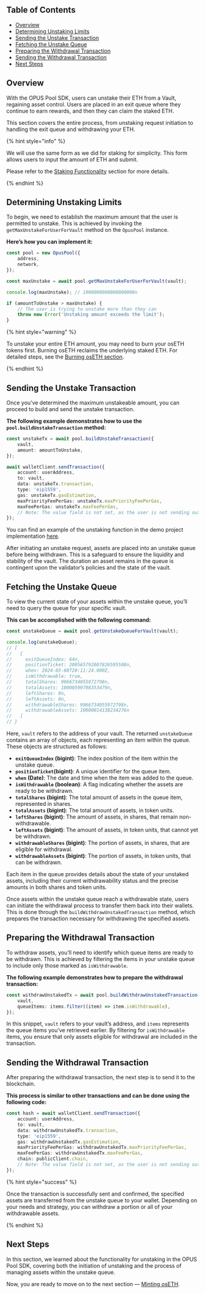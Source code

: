 ## Table of Contents

-   [Overview](#overview)
-   [Determining Unstaking Limits](#determining-unstaking-limits)
-   [Sending the Unstake Transaction](#sending-the-unstake-transaction)
-   [Fetching the Unstake Queue](#fetching-the-unstake-queue)
-   [Preparing the Withdrawal Transaction](#preparing-the-withdrawal-transaction)
-   [Sending the Withdrawal Transaction](#sending-the-withdrawal-transaction)
-   [Next Steps](#next-steps)

## Overview

With the OPUS Pool SDK, users can unstake their ETH from a Vault, regaining asset control. Users are placed in an exit queue where they continue to earn rewards, and then they can claim the staked ETH.

This section covers the entire process, from unstaking request initiation to handling the exit queue and withdrawing your ETH.

{% hint style="info" %}

We will use the same form as we did for staking for simplicity. This form allows users to input the amount of ETH and submit.

Please refer to the [Staking Functionality][stake-section] section for more details.

{% endhint %}

## Determining Unstaking Limits

To begin, we need to establish the maximum amount that the user is permitted to unstake. This is achieved by invoking the `getMaxUnstakeForUserForVault` method on the `OpusPool` instance.

**Here’s how you can implement it:**

```typescript
const pool = new OpusPool({
    address,
    network,
});

const maxUnstake = await pool.getMaxUnstakeForUserForVault(vault);

console.log(maxUnstake); // 1000000000000000000n

if (amountToUnstake > maxUnstake) {
    // The user is trying to unstake more than they can
    throw new Error('Unstaking amount exceeds the limit');
}
```

{% hint style="warning" %}

To unstake your entire ETH amount, you may need to burn your osETH tokens first. Burning osETH reclaims the underlying staked ETH. For detailed steps, see the [Burning osETH section][burn].

{% endhint %}

## Sending the Unstake Transaction

Once you’ve determined the maximum unstakeable amount, you can proceed to build and send the unstake transaction.

**The following example demonstrates how to use the `pool.buildUnstakeTransaction` method:**

```typescript
const unstakeTx = await pool.buildUnstakeTransaction({
    vault,
    amount: amountToUnstake,
});

await walletClient.sendTransaction({
    account: userAddress,
    to: vault,
    data: unstakeTx.transaction,
    type: 'eip1559',
    gas: unstakeTx.gasEstimation,
    maxPriorityFeePerGas: unstakeTx.maxPriorityFeePerGas,
    maxFeePerGas: unstakeTx.maxFeePerGas,
    // Note: The value field is not set, as the user is not sending out ETH
});
```

You can find an example of the unstaking function in the demo project implementation [here][unstake-usage].

After initiating an unstake request, assets are placed into an unstake queue before being withdrawn. This is a safeguard to ensure the liquidity and stability of the vault. The duration an asset remains in the queue is contingent upon the validator’s policies and the state of the vault.

## Fetching the Unstake Queue

To view the current state of your assets within the unstake queue, you’ll need to query the queue for your specific vault.

**This can be accomplished with the following command:**

```typescript
const unstakeQueue = await pool.getUnstakeQueueForVault(vault);

console.log(unstakeQueue);
// [
//   {
//     exitQueueIndex: 64n,
//     positionTicket: 200565792007826595508n,
//     when: 2024-05-08T20:11:24.000Z,
//     isWithdrawable: true,
//     totalShares: 9966734055972798n,
//     totalAssets: 10000599708353479n,
//     leftShares: 0n,
//     leftAssets: 0n,
//     withdrawableShares: 9966734055972798n,
//     withdrawableAssets: 10000014138234276n
//   ]
// }
```

Here, `vault` refers to the address of your vault. The returned `unstakeQueue` contains an array of objects, each representing an item within the queue. These objects are structured as follows:

-   **`exitQueueIndex` (bigint)**: The index position of the item within the unstake queue.
-   **`positionTicket`(bigint)**: A unique identifier for the queue item.
-   **`when` (Date)**: The date and time when the item was added to the queue.
-   **`isWithdrawable` (boolean)**: A flag indicating whether the assets are ready to be withdrawn.
-   **`totalShares` (bigint)**: The total amount of assets in the queue item, represented in shares.
-   **`totalAssets` (bigint)**: The total amount of assets, in token units.
-   **`leftShares` (bigint)**: The amount of assets, in shares, that remain non-withdrawable.
-   **`leftAssets` (bigint)**: The amount of assets, in token units, that cannot yet be withdrawn.
-   **`withdrawableShares` (bigint)**: The portion of assets, in shares, that are eligible for withdrawal.
-   **`withdrawableAssets` (bigint)**: The portion of assets, in token units, that can be withdrawn.

Each item in the queue provides details about the state of your unstaked assets, including their current withdrawability status and the precise amounts in both shares and token units.

Once assets within the unstake queue reach a withdrawable state, users can initiate the withdrawal process to transfer them back into their wallets. This is done through the `buildWithdrawUnstakedTransaction` method, which prepares the transaction necessary for withdrawing the specified assets.

## Preparing the Withdrawal Transaction

To withdraw assets, you’ll need to identify which queue items are ready to be withdrawn. This is achieved by filtering the items in your unstake queue to include only those marked as `isWithdrawable`.

**The following example demonstrates how to prepare the withdrawal transaction:**

```typescript
const withdrawUnstakedTx = await pool.buildWithdrawUnstakedTransaction({
    vault,
    queueItems: items.filter((item) => item.isWithdrawable),
});
```

In this snippet, `vault` refers to your vault’s address, and `items` represents the queue items you’ve retrieved earlier. By filtering for `isWithdrawable` items, you ensure that only assets eligible for withdrawal are included in the transaction.

## Sending the Withdrawal Transaction

After preparing the withdrawal transaction, the next step is to send it to the blockchain.

**This process is similar to other transactions and can be done using the following code:**

```typescript
const hash = await walletClient.sendTransaction({
    account: userAddress,
    to: vault,
    data: withdrawUnstakedTx.transaction,
    type: 'eip1559',
    gas: withdrawUnstakedTx.gasEstimation,
    maxPriorityFeePerGas: withdrawUnstakedTx.maxPriorityFeePerGas,
    maxFeePerGas: withdrawUnstakedTx.maxFeePerGas,
    chain: publicClient.chain,
    // Note: The value field is not set, as the user is not sending out ETH
});
```

{% hint style="success" %}

Once the transaction is successfully sent and confirmed, the specified assets are transferred from the unstake queue to your wallet. Depending on your needs and strategy, you can withdraw a portion or all of your withdrawable assets.

{% endhint %}

## Next Steps

In this section, we learned about the functionality for unstaking in the OPUS Pool SDK, covering both the initiation of unstaking and the process of managing assets within the unstake queue.

Now, you are ready to move on to the next section — [Minting osETH][mint].

[stake-section]: 3-staking.md
[unstake-usage]: https://github.com/ChorusOne/opus-pool-demo/blob/main/src/hooks/useUnstakeMutation.ts#L49
[mint]: 5-minting-os-eth.md
[burn]: 6-burning-os-eth.md
